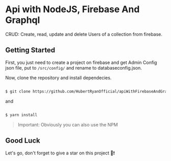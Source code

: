 # Api with NodeJS, Firebase And Graphql

CRUD: Create, read, update and delete Users of a collection from firebase.

## Getting Started

First, you just need to create a project on firebase and get Admin Config json file, put to `/src/config/` and rename to databaseconfig.json.

Now, clone the repository and install dependecies.

```sh

$ git clone https://github.com/HubertRyanOfficial/apiWithFirebaseAndGraphql.git

```

and

```sh

$ yarn install

```

> Important: Obviously you can also use the NPM

## Good Luck

Let's go, don't forget to give a star on this project 🖖❗
